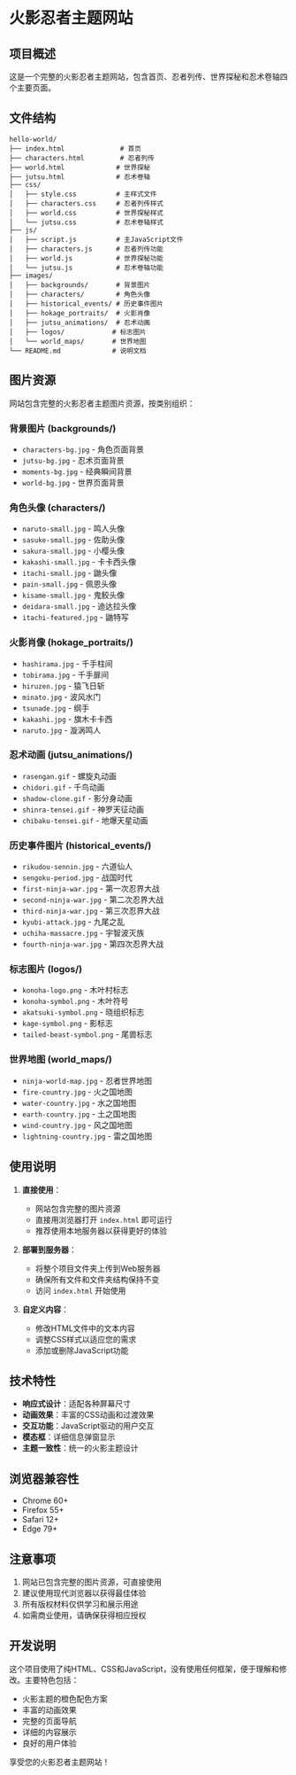 # 火影忍者主题网站

## 项目概述

这是一个完整的火影忍者主题网站，包含首页、忍者列传、世界探秘和忍术卷轴四个主要页面。

## 文件结构

```
hello-world/
├── index.html              # 首页
├── characters.html         # 忍者列传
├── world.html             # 世界探秘
├── jutsu.html             # 忍术卷轴
├── css/
│   ├── style.css          # 主样式文件
│   ├── characters.css     # 忍者列传样式
│   ├── world.css          # 世界探秘样式
│   └── jutsu.css          # 忍术卷轴样式
├── js/
│   ├── script.js          # 主JavaScript文件
│   ├── characters.js      # 忍者列传功能
│   ├── world.js           # 世界探秘功能
│   └── jutsu.js           # 忍术卷轴功能
├── images/
│   ├── backgrounds/       # 背景图片
│   ├── characters/        # 角色头像
│   ├── historical_events/ # 历史事件图片
│   ├── hokage_portraits/  # 火影肖像
│   ├── jutsu_animations/  # 忍术动画
│   ├── logos/            # 标志图片
│   └── world_maps/       # 世界地图
└── README.md             # 说明文档
```

## 图片资源

网站包含完整的火影忍者主题图片资源，按类别组织：

### 背景图片 (backgrounds/)
- `characters-bg.jpg` - 角色页面背景
- `jutsu-bg.jpg` - 忍术页面背景
- `moments-bg.jpg` - 经典瞬间背景
- `world-bg.jpg` - 世界页面背景

### 角色头像 (characters/)
- `naruto-small.jpg` - 鸣人头像
- `sasuke-small.jpg` - 佐助头像
- `sakura-small.jpg` - 小樱头像
- `kakashi-small.jpg` - 卡卡西头像
- `itachi-small.jpg` - 鼬头像
- `pain-small.jpg` - 佩恩头像
- `kisame-small.jpg` - 鬼鲛头像
- `deidara-small.jpg` - 迪达拉头像
- `itachi-featured.jpg` - 鼬特写

### 火影肖像 (hokage_portraits/)
- `hashirama.jpg` - 千手柱间
- `tobirama.jpg` - 千手扉间
- `hiruzen.jpg` - 猿飞日斩
- `minato.jpg` - 波风水门
- `tsunade.jpg` - 纲手
- `kakashi.jpg` - 旗木卡卡西
- `naruto.jpg` - 漩涡鸣人

### 忍术动画 (jutsu_animations/)
- `rasengan.gif` - 螺旋丸动画
- `chidori.gif` - 千鸟动画
- `shadow-clone.gif` - 影分身动画
- `shinra-tensei.gif` - 神罗天征动画
- `chibaku-tensei.gif` - 地爆天星动画

### 历史事件图片 (historical_events/)
- `rikudou-sennin.jpg` - 六道仙人
- `sengoku-period.jpg` - 战国时代
- `first-ninja-war.jpg` - 第一次忍界大战
- `second-ninja-war.jpg` - 第二次忍界大战
- `third-ninja-war.jpg` - 第三次忍界大战
- `kyubi-attack.jpg` - 九尾之乱
- `uchiha-massacre.jpg` - 宇智波灭族
- `fourth-ninja-war.jpg` - 第四次忍界大战

### 标志图片 (logos/)
- `konoha-logo.png` - 木叶村标志
- `konoha-symbol.png` - 木叶符号
- `akatsuki-symbol.png` - 晓组织标志
- `kage-symbol.png` - 影标志
- `tailed-beast-symbol.png` - 尾兽标志

### 世界地图 (world_maps/)
- `ninja-world-map.jpg` - 忍者世界地图
- `fire-country.jpg` - 火之国地图
- `water-country.jpg` - 水之国地图
- `earth-country.jpg` - 土之国地图
- `wind-country.jpg` - 风之国地图
- `lightning-country.jpg` - 雷之国地图

## 使用说明

1. **直接使用**：
   - 网站包含完整的图片资源
   - 直接用浏览器打开 `index.html` 即可运行
   - 推荐使用本地服务器以获得更好的体验

2. **部署到服务器**：
   - 将整个项目文件夹上传到Web服务器
   - 确保所有文件和文件夹结构保持不变
   - 访问 `index.html` 开始使用

3. **自定义内容**：
   - 修改HTML文件中的文本内容
   - 调整CSS样式以适应您的需求
   - 添加或删除JavaScript功能

## 技术特性

- **响应式设计**：适配各种屏幕尺寸
- **动画效果**：丰富的CSS动画和过渡效果
- **交互功能**：JavaScript驱动的用户交互
- **模态框**：详细信息弹窗显示
- **主题一致性**：统一的火影主题设计

## 浏览器兼容性

- Chrome 60+
- Firefox 55+
- Safari 12+
- Edge 79+

## 注意事项

1. 网站已包含完整的图片资源，可直接使用
2. 建议使用现代浏览器以获得最佳体验
3. 所有版权材料仅供学习和展示用途
4. 如需商业使用，请确保获得相应授权

## 开发说明

这个项目使用了纯HTML、CSS和JavaScript，没有使用任何框架，便于理解和修改。主要特色包括：

- 火影主题的橙色配色方案
- 丰富的动画效果
- 完整的页面导航
- 详细的内容展示
- 良好的用户体验

享受您的火影忍者主题网站！